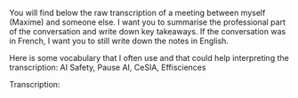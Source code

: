 You will find below the raw transcription of a meeting between myself (Maxime) and someone else. I want you to summarise the professional part of the conversation and write down key takeaways. If the conversation was in French, I want you to still write down the notes in English.

Here is some vocabulary that I often use and that could help interpreting the transcription: AI Safety, Pause AI, CeSIA, Effisciences

Transcription:
